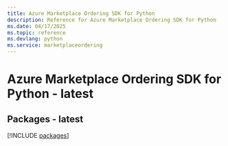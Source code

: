 ```yaml
---
title: Azure Marketplace Ordering SDK for Python
description: Reference for Azure Marketplace Ordering SDK for Python
ms.date: 04/17/2025
ms.topic: reference
ms.devlang: python
ms.service: marketplaceordering
---
```

# Azure Marketplace Ordering SDK for Python - latest
## Packages - latest
[!INCLUDE [packages](marketplace-ordering-index.md)]